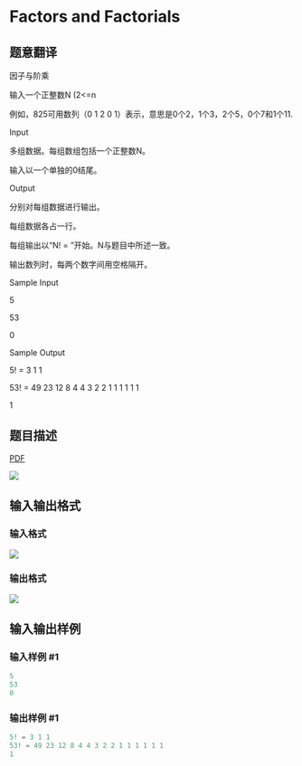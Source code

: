 # Factors and Factorials

## 题意翻译

因子与阶乘

输入一个正整数N (2<=n

例如，825可用数列（0 1 2 0 1）表示，意思是0个2，1个3，2个5，0个7和1个11.

Input

多组数据。每组数组包括一个正整数N。

输入以一个单独的0结尾。

Output

分别对每组数据进行输出。

每组数据各占一行。

每组输出以“N! = ”开始。N与题目中所述一致。

输出数列时，每两个数字间用空格隔开。

Sample Input

5

53

0

Sample Output

5! = 3 1 1

53! = 49 23 12 8 4 4 3 2 2 1 1 1 1 1 1

1

## 题目描述

[problemUrl]: https://uva.onlinejudge.org/index.php?option=com_onlinejudge&Itemid=8&category=3&page=show_problem&problem=96

[PDF](https://uva.onlinejudge.org/external/1/p160.pdf)

![](https://cdn.luogu.com.cn/upload/vjudge_pic/UVA160/cb8caeed099299ee40c59f7d739fac7185c9d6a4.png)

## 输入输出格式

### 输入格式

![](https://cdn.luogu.com.cn/upload/vjudge_pic/UVA160/9f12374fa6d66877e382ef9655a1077a9653ccb8.png)

### 输出格式

![](https://cdn.luogu.com.cn/upload/vjudge_pic/UVA160/320230a28ce05f1e8641326e3d79e5467f4b436d.png)

## 输入输出样例

### 输入样例 #1

```cpp
5
53
0
```


### 输出样例 #1

```cpp
5! = 3 1 1
53! = 49 23 12 8 4 4 3 2 2 1 1 1 1 1 1
1
```


